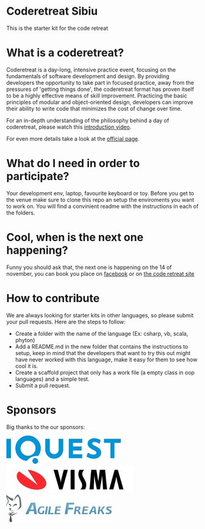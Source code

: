 # Coderetreat Sibiu

This is the starter kit for the code retreat

# What is a coderetreat?

Coderetreat is a day-long, intensive practice event, focusing on the fundamentals of software development and design. By providing developers the opportunity to take part in focused practice, away from the pressures of 'getting things done', the coderetreat format has proven itself to be a highly effective means of skill improvement. Practicing the basic principles of modular and object-oriented design, developers can improve their ability to write code that minimizes the cost of change over time.

For an in-depth understanding of the philosophy behind a day of coderetreat, please watch this [introduction video](https://vimeo.com/18955165).

For even more details take a look at the [official page](http://coderetreat.org).
 
# What do I need in order to participate?

Your development env, laptop, favourite keyboard or toy.
Before you get to the venue make sure to clone this repo an setup the enviroments you want to work on. You will find a convinient readme with the instructions in each of the folders.

# Cool, when is the next one happening?

Funny you should ask that, the next one is happening on the 14 of november, you can book you place on [facebook](https://www.facebook.com/events/857575417689098/) or on [the code retreat site](http://coderetreat.org/events/sibiu-global-day-of-code-retreat)

# How to contribute

We are always looking for starter kits in other languages, so please submit your pull requests. Here are the steps to follow:

- Create a folder with the name of the language (Ex: csharp, vb, scala, phyton)
- Add a README.md in the new folder that contains the instructions to setup, keep in mind that the developers that want to try this out might have never worked with this language, make it easy for them to see how cool it is.
- Create a scaffold project that only has a work file (a empty class in oop languages) and a simple test.
- Submit a pull request.

# Sponsors

Big thanks to the our sponsors:

![iQuest](logos/iquest.png) ![Visma](logos/visma.png) ![Agilefreaks](logos/agilefreaks.png)
